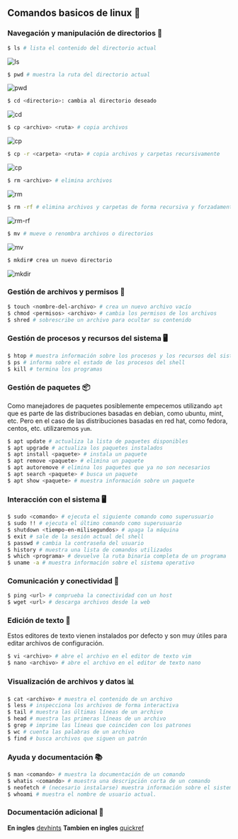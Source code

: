 ## Comandos basicos de linux 🐧

### Navegación y manipulación de directorios 📁

```bash
$ ls # lista el contenido del directorio actual
```

![ls](https://i.imgur.com/cMWvDll.png)

```bash
$ pwd # muestra la ruta del directorio actual
```

![pwd](https://i.imgur.com/p2BFhgZ.png)

```bash
$ cd <directorio>: cambia al directorio deseado
```

![cd](https://i.imgur.com/bgFK9Yo.png)

```bash
$ cp <archivo> <ruta> # copia archivos
```

![cp](https://i.imgur.com/NP3LWMq.png)

```bash
$ cp -r <carpeta> <ruta> # copia archivos y carpetas recursivamente
```

![cp](https://i.imgur.com/N5P9mln.png)

```bash
$ rm <archivo> # elimina archivos
```

![rm](https://i.imgur.com/oAvoBXh.png)

```bash
$ rm -rf # elimina archivos y carpetas de forma recursiva y forzadamente
```

![rm-rf](https://i.imgur.com/80MyHgT.png)

```bash
$ mv # mueve o renombra archivos o directorios
```

![mv](https://i.imgur.com/rYQfUeg.png)

```bash
$ mkdir# crea un nuevo directorio
```

![mkdir](https://i.imgur.com/sWmTPA2.png)

### Gestión de archivos y permisos 📂

```bash
$ touch <nombre-del-archivo> # crea un nuevo archivo vacío
$ chmod <permisos> <archivo> # cambia los permisos de los archivos
$ shred # sobrescribe un archivo para ocultar su contenido
```

### Gestión de procesos y recursos del sistema 🖥️

```bash
$ htop # muestra información sobre los procesos y los recursos del sistema
$ ps # informa sobre el estado de los procesos del shell
$ kill # termina los programas
```

### Gestión de paquetes 📦

Como manejadores de paquetes posiblemente empecemos utilizando `apt` que es parte de las distribuciones basadas en debian, como ubuntu, mint, etc. Pero en el caso de las distribuciones basadas en red hat, como fedora, centos, etc. utilizaremos `yum`.

```bash
$ apt update # actualiza la lista de paquetes disponibles
$ apt upgrade # actualiza los paquetes instalados
$ apt install <paquete> # instala un paquete
$ apt remove <paquete> # elimina un paquete
$ apt autoremove # elimina los paquetes que ya no son necesarios
$ apt search <paquete> # busca un paquete
$ apt show <paquete> # muestra información sobre un paquete
```

### Interacción con el sistema 🖥️

```bash
$ sudo <comando> # ejecuta el siguiente comando como superusuario
$ sudo !! # ejecuta el último comando como superusuario
$ shutdown <tiempo-en-milisegundos> # apaga la máquina
$ exit # sale de la sesión actual del shell
$ passwd # cambia la contraseña del usuario
$ history # muestra una lista de comandos utilizados
$ which <programa> # devuelve la ruta binaria completa de un programa
$ uname -a # muestra información sobre el sistema operativo
```

### Comunicación y conectividad 📡

```bash
$ ping <url> # comprueba la conectividad con un host
$ wget <url> # descarga archivos desde la web
```

### Edición de texto 📝

Estos editores de texto vienen instalados por defecto y son muy útiles para editar archivos de configuración.

```bash
$ vi <archivo> # abre el archivo en el editor de texto vim
$ nano <archivo> # abre el archivo en el editor de texto nano
```

### Visualización de archivos y datos 📊

```bash
$ cat <archivo> # muestra el contenido de un archivo
$ less # inspecciona los archivos de forma interactiva
$ tail # muestra las últimas líneas de un archivo
$ head # muestra las primeras líneas de un archivo
$ grep # imprime las líneas que coinciden con los patrones
$ wc # cuenta las palabras de un archivo
$ find # busca archivos que siguen un patrón
```

### Ayuda y documentación 📚

```bash
$ man <comando> # muestra la documentación de un comando
$ whatis <comando> # muestra una descripción corta de un comando
$ neofetch # (necesario instalarse) muestra información sobre el sistema operativo y el hardware
$ whoami # muestra el nombre de usuario actual.
```

### Documentación adicional 📔

**En ingles** [devhints](https://devhints.io/)
**Tambien en ingles** [quickref](https://quickref.me)
